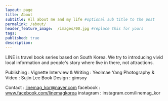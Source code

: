 ```yaml
---
layout: page
title: About
subtitle: All about me and my life #optional sub title to the post
permalink: /about/
header_feature_image:  /images/00.jpg #replace this for yours
tags:
published: true
description:
---
```


LINE is travel book series based on South Korea. We try to introducing vivid local information and people's story where live in there, not attractions.

Publishing : Vignette
Interview & Writing : Yeolmae Yang
Photography & Video : Sujin Lee
Book Design : gimsoy

Contact : linemag_kor@naver.com
facebook : www.facebook.com/linemagkorea
instagram : instagram.com/linemag_kor
